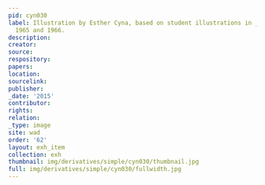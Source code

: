 ```yaml
---
pid: cyn030
label: Illustration by Esther Cyna, based on student illustrations in _Wadleigh Way_,
  1965 and 1966.
description:
creator:
source:
respository:
papers:
location:
sourcelink:
publisher:
_date: '2015'
contributor:
rights:
relation:
_type: image
site: wad
order: '62'
layout: exh_item
collection: exh
thumbnail: img/derivatives/simple/cyn030/thumbnail.jpg
full: img/derivatives/simple/cyn030/fullwidth.jpg
---
```


